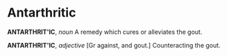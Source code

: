 # Antarthritic

**ANTARTHRIT'IC**, _noun_ A remedy which cures or alleviates the gout.

**ANTARTHRIT'IC**, _adjective_ \[Gr against, and gout.\] Counteracting the gout.